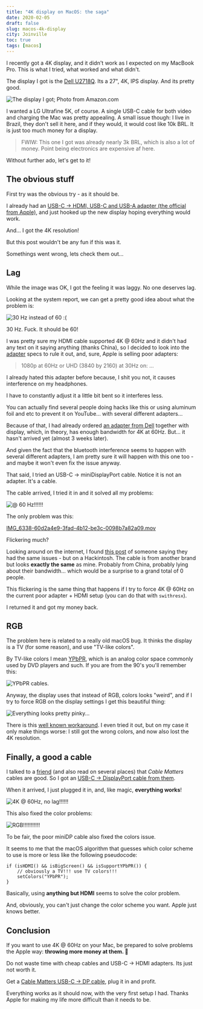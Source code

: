 ```yaml
---
title: "4K display on MacOS: the saga"
date: 2020-02-05
draft: false
slug: macos-4k-display
city: Joinville
toc: true
tags: [macos]
---
```


I recently got a 4K display, and it didn't work as I expected on my MacBook Pro. This is what I tried, what worked and what didn't.

<!--more-->

The display I got is the [Dell U2718Q](https://amzn.to/3aNRbDb). Its a 27", 4K, IPS display. And its pretty good.

![The display I got; Photo from Amazon.com](/public/images/macos-4k-display/b1db7860-9f52-4fcb-af25-286c3a6b61b3.png)

I wanted a LG Ultrafine 5K, of course. A single USB-C cable for both video and charging the Mac was pretty appealing. A small issue though: I live in Brazil, they don't sell it here, and if they would, it would cost like 10k BRL. It is just too much money for a display.

> FWIW: This one I got was already nearly 3k BRL, which is also a lot of money. Point being electronics are expensive af here.

Without further ado, let's get to it!

## The obvious stuff

First try was the obvious try - as it should be. 

I already had an [USB-C → HDMI, USB-C and USB-A adapter (the official from Apple)](https://www.apple.com/shop/product/MUF82AM/A/usb-c-digital-av-multiport-adapter), and just hooked up the new display hoping everything would work.

And... I got the 4K resolution! 

But this post wouldn't be any fun if this was it. 

Somethings went wrong, lets check them out...

## Lag

While the image was OK, I got the feeling it was laggy. No one deserves lag. 

Looking at the system report, we can get a pretty good idea about what the problem is:

![30 Hz instead of 60 :(](/public/images/macos-4k-display/fdab06f3-c27b-44ff-8593-030b71c893b8.png)

30 Hz. Fuck. It should be 60!

I was pretty sure my HDMI cable supported 4K @ 60Hz and it didn't had any text on it saying anything (thanks China), so I decided to look into the [adapter](https://www.apple.com/shop/product/MUF82AM/A/usb-c-digital-av-multiport-adapter) specs to rule it out, and, sure, Apple is selling poor adapters:

> 1080p at 60Hz or UHD (3840 by 2160) at 30Hz on: ...

I already hated this adapter before because, I shit you not, it causes interference on my headphones.

I have to constantly adjust it a little bit bent so it interferes less. 

You can actually find several people doing hacks like this or using aluminum foil and etc to prevent it on YouTube... with several different adapters...

Because of that, I had already ordered [an adapter from Dell](https://www.dell.com/pt-br/shop/accessories/apd/470-abmz) together with display, which, in theory, has enough bandwidth for 4K at 60Hz. But... it hasn't arrived yet (almost 3 weeks later).

And given the fact that the bluetooth interference seems to happen with several different adapters, I am pretty sure it will happen with this one too - and maybe it won't even fix the issue anyway.

That said, I tried an USB-C → miniDisplayPort cable. Notice it is not an adapter. It's a cable.

The cable arrived, I tried it in and it solved all my problems:

![@ 60 Hz!!!!!!](/public/images/macos-4k-display/3ab55fc5-3178-4aea-a46e-f27ec626cf38.png)

The only problem was this:

[IMG_6338-60d2a4e9-3fad-4b12-be3c-0098b7a82a09.mov](IMG_6338-60d2a4e9-3fad-4b12-be3c-0098b7a82a09.mov)

Flickering much?

Looking around on the internet, I found [this post](https://hackintosher.com/blog/bad-hdmi-dp-cable-can-ruin-4k-hackintosh-flickering/) of someone saying they had the same issues - but on a Hackintosh. The cable is from another brand but looks **exactly the same** as mine. Probably from China, probably lying about their bandwidth... which would be a surprise to a grand total of 0 people.

This flickering is the same thing that happens if I try to force 4K @ 60Hz on the current poor adapter + HDMI setup (you can do that with `swithresx`).

I returned it and got my money back.

## RGB

The problem here is related to a really old macOS bug. It thinks the display is a TV (for some reason), and use "TV-like colors". 

By TV-like colors I mean [YPbPR](https://en.wikipedia.org/wiki/YPbPr), which is an analog color space commonly used by DVD players and such. If you are from the 90's you'll remember this:

![YPbPR cables.](/public/images/macos-4k-display/7fccd368-6d30-45bc-82ac-81e6c8aa9700.png)

Anyway, the display uses that instead of RGB, colors looks "weird", and if I try to force RGB on the display settings I get this beautiful thing:

![Everything looks pretty pinky...](/public/images/macos-4k-display/e7cd238d-514e-4017-8a46-b7bc125d4468.png)

There is this [well known workaround](https://www.mathewinkson.com/2013/03/force-rgb-mode-in-mac-os-x-to-fix-the-picture-quality-of-an-external-monitor). I even tried it out, but on my case it only make things worse: I still got the wrong colors, and now also lost the 4K resolution.

## Finally, a good a cable

I talked to a [friend](https://github.com/marcosnils) (and also read on several places) that *Cable Matters* cables are good. So I got an [USB-C → DisplayPort cable from them](https://amzn.to/394xZiG).

When it arrived, I just plugged it in, and, like magic, **everything works**!

![4K @ 60Hz, no lag!!!!!!](/public/images/macos-4k-display/cd085cf5-0f88-4993-923b-e1e7d24a109c.png)

This also fixed the color problems:

![RGB!!!!!!!!!!!](/public/images/macos-4k-display/89866115-ca77-4c57-9f5f-ff26d70f11c0.png)

To be fair, the poor miniDP cable also fixed the colors issue.

It seems to me that the macOS algorithm that guesses which color scheme to use is more or less like the following pseudocode:

```
if (isHDMI() && isBigScreen() && isSupportYPbPR()) {
	// obviously a TV!!! use TV colors!!!
	setColors("YPbPR");
}
```

Basically, using **anything but HDMI** seems to solve the color problem.

And, obviously, you can't just change the color scheme you want. Apple just knows better.

## Conclusion

If you want to use 4K @ 60Hz on your Mac, be prepared to solve problems the Apple way: **throwing more money at them. 💸**

Do not waste time with cheap cables and USB-C → HDMI adapters. Its just not worth it. 

Get a [Cable Matters USB-C → DP cable](https://amzn.to/394xZiG), plug it in and profit.

Everything works as it should now, with the very first setup I had. Thanks Apple for making my life more difficult than it needs to be.
